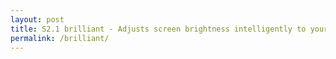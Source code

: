```yaml
---
layout: post
title: S2.1 brilliant - Adjusts screen brightness intelligently to your preferences
permalink: /brilliant/
---
```

